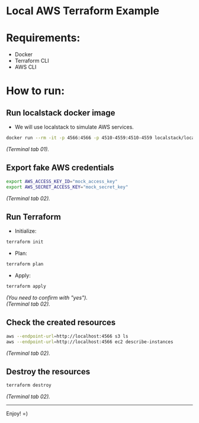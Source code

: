 # Local AWS Terraform Example

# Requirements:
- Docker
- Terraform CLI
- AWS CLI

# How to run:

## Run localstack docker image
- We will use localstack to simulate AWS services.
```bash
docker run --rm -it -p 4566:4566 -p 4510-4559:4510-4559 localstack/localstack
```
_(Terminal tab 01)._

## Export fake AWS credentials
```bash 
export AWS_ACCESS_KEY_ID="mock_access_key"
export AWS_SECRET_ACCESS_KEY="mock_secret_key"
```
_(Terminal tab 02)._

## Run Terraform
- Initialize:
```bash
terraform init
```

- Plan:
```bash
terraform plan
```

- Apply:
```bash
terraform apply
```
_(You need to confirm with "yes")._  
_(Terminal tab 02)._

## Check the created resources
```bash
aws --endpoint-url=http://localhost:4566 s3 ls
aws --endpoint-url=http://localhost:4566 ec2 describe-instances
```
_(Terminal tab 02)._

## Destroy the resources
```bash
terraform destroy
```
_(Terminal tab 02)._

---

Enjoy! =)